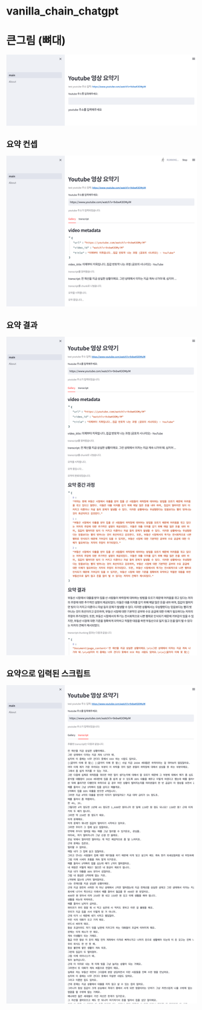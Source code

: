 # vanilla_chain_chatgpt

# 큰그림 (뼈대)

![youtube summarizer](./image/main%20page.png)
## 요약 컨셉
![youtube summarizer start](./image/summarization_start.png)
## 요약 결과
![summarization result](./image/summarization_res.png)
## 요약으로 입력된 스크립트
![youtube transcript](./image/transcript.png)